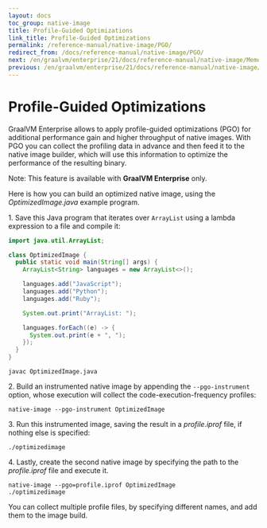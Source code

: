 ```yaml
---
layout: docs
toc_group: native-image
title: Profile-Guided Optimizations
link_title: Profile-Guided Optimizations
permalink: /reference-manual/native-image/PGO/
redirect_from: /docs/reference-manual/native-image/PGO/
next: /en/graalvm/enterprise/21/docs/reference-manual/native-image/MemoryManagement/
previous: /en/graalvm/enterprise/21/docs/reference-manual/native-image/Properties/
---
```

# Profile-Guided Optimizations

GraalVM Enterprise allows to apply profile-guided optimizations (PGO) for additional performance gain and higher throughput of native images.
With PGO you can collect the profiling data in advance and then feed it to the native image builder, which will use this information to optimize the performance of the resulting binary.

Note: This feature is available with **GraalVM Enterprise** only.

Here is how you can build an optimized native image, using the _OptimizedImage.java_ example program.

1&#46; Save this Java program that iterates over `ArrayList` using a lambda expression to a file and compile it:
```java
import java.util.ArrayList;

class OptimizedImage {
  public static void main(String[] args) {
    ArrayList<String> languages = new ArrayList<>();

    languages.add("JavaScript");
    languages.add("Python");
    languages.add("Ruby");

    System.out.print("ArrayList: ");

    languages.forEach((e) -> {
      System.out.print(e + ", ");
    });
  }
}
```
```shell
javac OptimizedImage.java
```

2&#46; Build an instrumented native image by appending the `--pgo-instrument` option, whose execution will collect the code-execution-frequency profiles:
```shell
native-image --pgo-instrument OptimizedImage
```

3&#46; Run this instrumented image, saving the result in a _profile.iprof_ file, if nothing else is specified:
```shell
./optimizedimage
```

4&#46; Lastly, create the second native image by specifying the path to the _profile.iprof_ file and execute it.
```shell
native-image --pgo=profile.iprof OptimizedImage
./optimizedimage
```

You can collect multiple profile files, by specifying different names, and add them to the image build.
